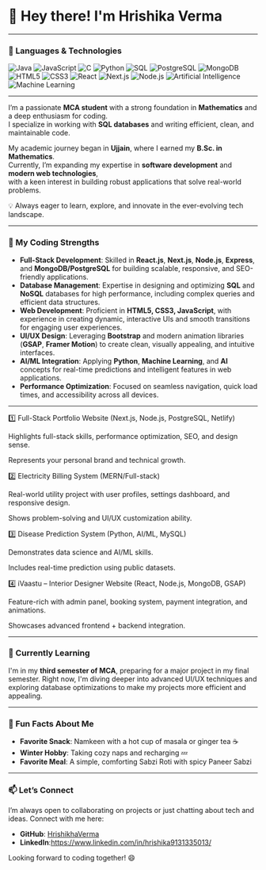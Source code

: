# 👋 Hey there! I'm Hrishika Verma

---

### 🚀 Languages & Technologies
![Java](https://img.shields.io/badge/Java-ED8B00?style=for-the-badge&logo=java&logoColor=white)
![JavaScript](https://img.shields.io/badge/JavaScript-F7DF1E?style=for-the-badge&logo=javascript&logoColor=black)
![C](https://img.shields.io/badge/C-00599C?style=for-the-badge&logo=c&logoColor=white)
![Python](https://img.shields.io/badge/Python-3776AB?style=for-the-badge&logo=python&logoColor=white)
![SQL](https://img.shields.io/badge/SQL-4479A1?style=for-the-badge&logo=MySQL&logoColor=white)
![PostgreSQL](https://img.shields.io/badge/PostgreSQL-4169E1?style=for-the-badge&logo=postgresql&logoColor=white)
![MongoDB](https://img.shields.io/badge/MongoDB-4EA94B?style=for-the-badge&logo=mongodb&logoColor=white)
![HTML5](https://img.shields.io/badge/HTML5-E34F26?style=for-the-badge&logo=html5&logoColor=white)
![CSS3](https://img.shields.io/badge/CSS3-1572B6?style=for-the-badge&logo=css3&logoColor=white)
![React](https://img.shields.io/badge/React-20232A?style=for-the-badge&logo=react&logoColor=61DAFB)
![Next.js](https://img.shields.io/badge/Next.js-000000?style=for-the-badge&logo=nextdotjs&logoColor=white)
![Node.js](https://img.shields.io/badge/Node.js-339933?style=for-the-badge&logo=nodedotjs&logoColor=white)
![Artificial Intelligence](https://img.shields.io/badge/AI-FF6F00?style=for-the-badge&logo=artificial-intelligence&logoColor=white)
![Machine Learning](https://img.shields.io/badge/Machine%20Learning-102230?style=for-the-badge&logo=python&logoColor=white)


---

I’m a passionate **MCA student** with a strong foundation in **Mathematics** and a deep enthusiasm for coding.  
I specialize in working with **SQL databases** and writing efficient, clean, and maintainable code.  

My academic journey began in **Ujjain**, where I earned my **B.Sc. in Mathematics**.  
Currently, I’m expanding my expertise in **software development** and **modern web technologies**,  
with a keen interest in building robust applications that solve real-world problems.  

💡 Always eager to learn, explore, and innovate in the ever-evolving tech landscape.  

---

### 🌟 My Coding Strengths  

- **Full-Stack Development**: Skilled in **React.js**, **Next.js**, **Node.js**, **Express**, and **MongoDB/PostgreSQL** for building scalable, responsive, and SEO-friendly applications.  
- **Database Management**: Expertise in designing and optimizing **SQL** and **NoSQL** databases for high performance, including complex queries and efficient data structures.  
- **Web Development**: Proficient in **HTML5, CSS3, JavaScript**, with experience in creating dynamic, interactive UIs and smooth transitions for engaging user experiences.  
- **UI/UX Design**: Leveraging **Bootstrap** and modern animation libraries (**GSAP**, **Framer Motion**) to create clean, visually appealing, and intuitive interfaces.  
- **AI/ML Integration**: Applying **Python**, **Machine Learning**, and **AI** concepts for real-time predictions and intelligent features in web applications.  
- **Performance Optimization**: Focused on seamless navigation, quick load times, and accessibility across all devices.  


---

1️⃣ Full-Stack Portfolio Website (Next.js, Node.js, PostgreSQL, Netlify)

Highlights full-stack skills, performance optimization, SEO, and design sense.

Represents your personal brand and technical growth.

2️⃣ Electricity Billing System (MERN/Full-stack)

Real-world utility project with user profiles, settings dashboard, and responsive design.

Shows problem-solving and UI/UX customization ability.

3️⃣ Disease Prediction System (Python, AI/ML, MySQL)

Demonstrates data science and AI/ML skills.

Includes real-time prediction using public datasets.

4️⃣ iVaastu – Interior Designer Website (React, Node.js, MongoDB, GSAP)

Feature-rich with admin panel, booking system, payment integration, and animations.

Showcases advanced frontend + backend integration.

---

### 🌱 Currently Learning
I'm in my **third semester of MCA**, preparing for a major project in my final semester. Right now, I'm diving deeper into advanced UI/UX techniques and exploring database optimizations to make my projects more efficient and appealing.

---

### 🍂 Fun Facts About Me
- **Favorite Snack**: Namkeen with a hot cup of masala or ginger tea ☕
- **Winter Hobby**: Taking cozy naps and recharging 💤
- **Favorite Meal**: A simple, comforting Sabzi Roti with spicy Paneer Sabzi

---

### 📫 Let’s Connect
I’m always open to collaborating on projects or just chatting about tech and ideas. Connect with me here:
- **GitHub**: [HrishikhaVerma](https://github.com/hrishikaverma)
- **LinkedIn**:https://www.linkedin.com/in/hrishika9131335013/

Looking forward to coding together! 😄
